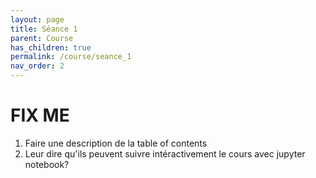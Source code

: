 ```yaml
---
layout: page
title: Séance 1
parent: Course
has_children: true
permalink: /course/seance_1
nav_order: 2
---
```


<link rel="icon" href="/img/logo.png">
 
# **FIX ME**

1. Faire une description de la table of contents
2. Leur dire qu'ils peuvent suivre intéractivement le cours avec jupyter notebook?